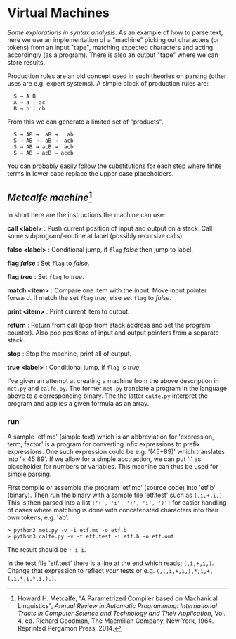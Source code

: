 # Virtual Machines

*Some explorations in syntax analysis*. As an example of
how to parse text, here we use an implementation of a
"machine" picking out characters (or tokens) from an input
"tape", matching expected characters and acting
accordingly (as a program). There is also an output "tape"
where we can store results.

Production rules are an old concept used in such theories
on parsing (other uses are e.g. expert systems). A simple
block of production rules are:

```text
  S → A B
  A → a | ac
  B → b | cb
```

From this we can generate a limited set of "products".

```text
  S → AB →  aB →   ab
  S → AB →  aB →  acb
  S → AB → acB →  acb
  S → AB → acB → accb
```

You can probably easily follow the substitutions for each
step where finite terms in lower case replace the upper
case placeholders.


## *Metcalfe machine*[^2]

In short here are the instructions the machine can use:

__call &lt;label&gt;__
: Push current position of input and output on a stack.
Call some subprogram/-routine at label (possibly recursive calls).

__false &lt;label&gt;__
: Conditional jump, if `flag` *false* then jump to label.

__flag *false*__
: Set `flag` to *false*.

__flag *true*__
: Set `flag` to *true*.

__match &lt;item&gt;__
: Compare one item with the input. Move input pointer forward.
If match the set `flag` *true*, else set `flag` to *false*.

__print &lt;item&gt;__
: Print current item to output.

__return__
: Return from call (pop from stack address and set the program counter).
Also pop positions of input and output pointers from a separate stack.

__stop__
: Stop the machine, print all of output.

__true &lt;label&gt;__
: Conditional jump, if `flag` is *true*.


I've given an attempt at creating a machine from the above description in
`met.py` and `calfe.py`. The former `met.py` translate a program in the
language above to a corresponding binary. The the latter `calfe.py` interpret
the program and applies a given formula as an array.


### run

A sample 'etf.mc' (simple text) which is an abbreviation for
'expression, term, factor' is a program for converting infix
expressions to prefix expressions. One such expression could be
e.g. '(45+89)' which translates into '+ 45 89'. If we allow for
a simple abstraction, we can put 'i' as placeholder for numbers
or variables. This machine can thus be used for simple parsing.

First compile or assemble the program 'etf.mc' (source code) into
'etf.b' (binary). Then run the binary with a sample file 'etf.test'
such as `(,i,+,i,)`. This is then parsed into a list
`['(', 'i', '+', 'i', ')']` for easier handling of cases where
matching is done with concatenated characters into their own
tokens, e.g. 'ab'.

```shell
> python3 met.py -v -i etf.mc -o etf.b
> python3 calfe.py -v -t etf.test -i etf.b -o etf.out
```

The result should be `+ i i`.

In the test file 'etf.test' there is a line at the end which reads:
`(,i,+,i,)`. Change that expression to reflect *your* tests
or e.g. `(,(,i,+,i,),*,i,+,(,i,*,i,*,i,),)`.



[^2]:Howard H. Metcalfe, "A Parametrized Compiler based on Machanical Linguistics",
*Annual Review in Automatic Programming: International Tracts in Computer Science
and Technology and Their Application*, Vol. 4, ed. Richard Goodman, The Macmillan
Company, New York, 1964. Reprinted Pergamon Press, 2014.
